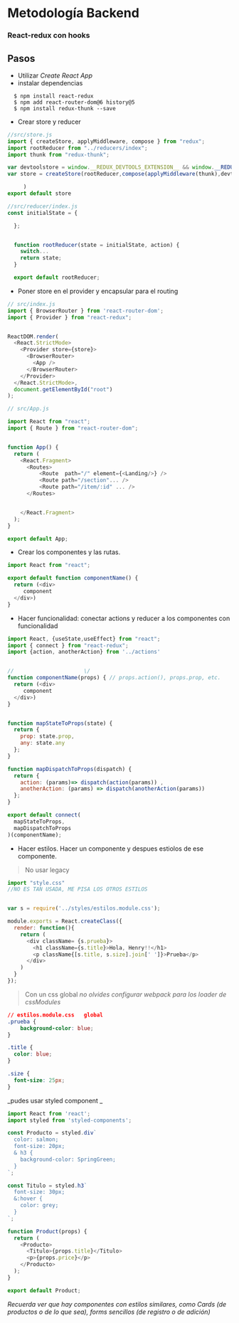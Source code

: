 # Metodología Backend

### React-redux con hooks

## Pasos

- Utilizar _Create React App_
- instalar dependencias

```command
  $ npm install react-redux
  $ npm add react-router-dom@6 history@5
  $ npm install redux-thunk --save
```

- Crear store y reducer

```js
//src/store.js
import { createStore, applyMiddleware, compose } from "redux";
import rootReducer from "../reducers/index";
import thunk from "redux-thunk";

var devtoolstore = window.__REDUX_DEVTOOLS_EXTENSION__ && window.__REDUX_DEVTOOLS_EXTENSION__()
var store = createStore(rootReducer,compose(applyMiddleware(thunk),devtoolstore)

     )
export default store
```

```js
//src/reducer/index.js
const initialState = {

  };


  function rootReducer(state = initialState, action) {
    switch...
    return state;
  }

  export default rootReducer;
```

- Poner store en el provider y encapsular para el routing

```js
// src/index.js
import { BrowserRouter } from 'react-router-dom';
import { Provider } from "react-redux";


ReactDOM.render(
  <React.StrictMode>
    <Provider store={store}>
      <BrowserRouter>
        <App />
      </BrowserRouter>
    </Provider>
  </React.StrictMode>,
  document.getElementById("root")
);
```
```js
// src/App.js

import React from "react";
import { Route } from "react-router-dom";


function App() {
  return (
    <React.Fragment>
      <Routes>
          <Route  path="/" element={<Landing/>} />
          <Route path="/section"... />
          <Route path="/item/:id" ... />
      </Routes>


    </React.Fragment>
  );
}

export default App;
```

- Crear los componentes y las rutas.

```js
import React from "react";

export default function componentName() {
  return (<div>
     component
  </div>)
}

```

- Hacer funcionalidad: conectar actions y reducer a los componentes con funcionalidad

```js
import React, {useState,useEffect} from "react";
import { connect } from "react-redux";
import {action, anotherAction} from '../actions'


//                      \/
function componentName(props) { // props.action(), props.prop, etc.
  return (<div>
     component
  </div>)
}


function mapStateToProps(state) {
  return {
    prop: state.prop,
    any: state.any
  };
}

function mapDispatchToProps(dispatch) {
  return {
    action: (params)=> dispatch(action(params)) ,
    anotherAction: (params) => dispatch(anotherAction(params))
  };
}

export default connect(
  mapStateToProps,
  mapDispatchToProps
)(componentName);

```
- Hacer estilos. Hacer un componente y despues estiolos de ese componente.

> No usar legacy

```js
import "style.css"
//NO ES TAN USADA, ME PISA LOS OTROS ESTILOS


var s = require('../styles/estilos.module.css');

module.exports = React.createClass({
  render: function(){
    return (
      <div className= {s.prueba}>
        <h1 className={s.title}>Hola, Henry!!</h1>
        <p className{[s.title, s.size].join[' ']}>Prueba</p>
      </div>
    )
  }
});

```
> Con un css global
_no olvides configurar webpack para los loader de cssModules_
```css
// estilos.module.css   global
.prueba {
    background-color: blue;
}

.title {
  color: blue;
}

.size {
  font-size: 25px;
}

```
_pudes usar styled component _
```js
import React from 'react';
import styled from 'styled-components';

const Producto = styled.div`
  color: salmon;
  font-size: 20px;
  & h3 {
    background-color: SpringGreen;
  }
`;

const Titulo = styled.h3`
  font-size: 30px;
  &:hover {
    color: grey;
  }
`;

function Product(props) {
  return (
    <Producto>
      <Titulo>{props.title}</Titulo>
      <p>{props.price}</p>
    </Producto>
  );
}

export default Product;
```

_Recuerda ver que hay componentes con estilos similares, como Cards (de productos o de lo que sea), forms sencillos (de registro o de adición)_
